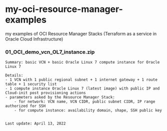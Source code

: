 # my-oci-resource-manager-examples

my examples of OCI Resource Manager Stacks (Terraform as a service in Oracle Cloud Infrastructure)

### 01_OCI_demo_vcn_OL7_instance.zip

```
Summary: basic VCN + basic Oracle Linux 7 compute instance for Oracle Linux 7

Details:
- 1 VCN with 1 public regional subnet + 1 internet gateway + 1 route table + 1 security list
- 1 compute instance Oracle Linux 7 (latest image) with public IP and Cloud-init post provisioning actions
- parameters asked by the Resource Manager Stack:
    - for network: VCN name, VCN CIDR, public subnet CIDR, IP range authorized for SSH
    - for compute instance: availability domain, shape, SSH public key


Last update: April 13, 2022
```
